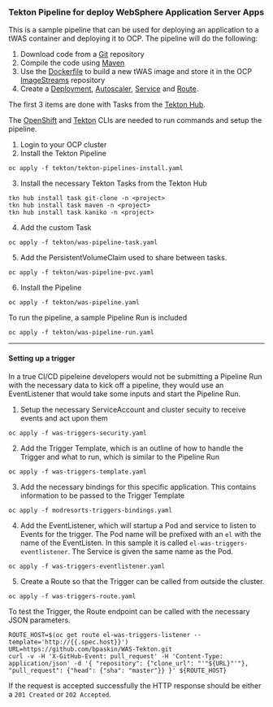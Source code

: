 ### Tekton Pipeline for deploy WebSphere Application Server Apps ###

This is a sample pipeline that can be used for deploying an application to a tWAS container and deploying it to OCP.  The pipeline will do the following:

1. Download code from a [Git](https://github.com) repository
2. Compile the code using [Maven](https://maven.apache.org)
3. Use the [Dockerfile](https://docs.docker.com/engine/reference/builder/) to build a new tWAS image and store it in the OCP [ImageStreams](https://docs.openshift.com/container-platform/4.10/openshift_images/image-streams-manage.html) repository
4. Create a [Deployment](https://kubernetes.io/docs/concepts/workloads/controllers/deployment/), [Autoscaler](https://kubernetes.io/docs/tasks/run-application/horizontal-pod-autoscale/), [Service](https://kubernetes.io/docs/concepts/services-networking/service/) and [Route](https://docs.openshift.com/container-platform/4.10/networking/routes/route-configuration.html).	

The first 3 items are done with Tasks from the [Tekton Hub](https://hub.tekton.dev).

The [OpenShift](https://mirror.openshift.com/pub/openshift-v4/clients/oc/latest/) and [Tekton](https://github.com/tektoncd/cli/releases) CLIs are needed to run commands and setup the pipeline.

1. Login to your OCP cluster
2. Install the Tekton Pipeline
```
oc apply -f tekton/tekton-pipelines-install.yaml
```
3. Install the necessary Tekton Tasks from the Tekton Hub
```
tkn hub install task git-clone -n <project>
tkn hub install task maven -n <project>
tkn hub install task kaniko -n <project>
```
4. Add the custom Task
```
oc apply -f tekton/was-pipeline-task.yaml 
```
5. Add the PersistentVolumeClaim used to share between tasks.
```
oc apply -f tekton/was-pipeline-pvc.yaml
```
6. Install the Pipeline
```
oc apply -f tekton/was-pipeline.yaml
```

To run the pipeline, a sample Pipeline Run is included
```
oc apply -f tekton/was-pipeline-run.yaml
```
---
#### Setting up a trigger ####

In a true CI/CD pipeleine developers would not be submitting a Pipeline Run with the necessary data to kick off a pipeline, they would use an EventListener that would take some inputs and start the Pipeline Run.  

1. Setup the necessary ServiceAccount and cluster secuity to receive events and act upon them
```
oc apply -f was-triggers-security.yaml
```
2. Add the Trigger Template, which is an outline of how to handle the Trigger and what to run, which is similar to the Pipeline Run
```
oc apply -f was-triggers-template.yaml
```
3. Add the necessary bindings for this specific application.  This contains information to be passed to the Trigger Template
```
oc apply -f modresorts-triggers-bindings.yaml
```
4. Add the EventListener, which will startup a Pod and service to listen to Events for the trigger.  The Pod name will be prefixed with an `el` with the name of the EventListen.  In this sample it is called `el-was-triggers-eventlistener`.  The Service is given the same name as the Pod.
```
oc apply -f was-triggers-eventlistener.yaml
```
5. Create a Route so that the Trigger can be called from outside the cluster.
```
oc apply -f was-triggers-route.yaml
```
To test the Trigger, the Route endpoint can be called with the necessary JSON parameters. 
```
ROUTE_HOST=$(oc get route el-was-triggers-listener --template='http://{{.spec.host}}')
URL=https://github.com/bpaskin/WAS-Tekton.git
curl -v -H 'X-GitHub-Event: pull_request' -H 'Content-Type: application/json' -d '{ "repository": {"clone_url": "'"${URL}"'"}, "pull_request": {"head": {"sha": "master"}} }' ${ROUTE_HOST}
```
If the request is accepted successfully the HTTP response should be either a `201 Created` or `202 Accepted`. 
